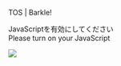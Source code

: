 TOS | Barkle!

JavaScriptを有効にしてください  
Please turn on your JavaScript

![](/static-assets/splash.png?1733511404661)